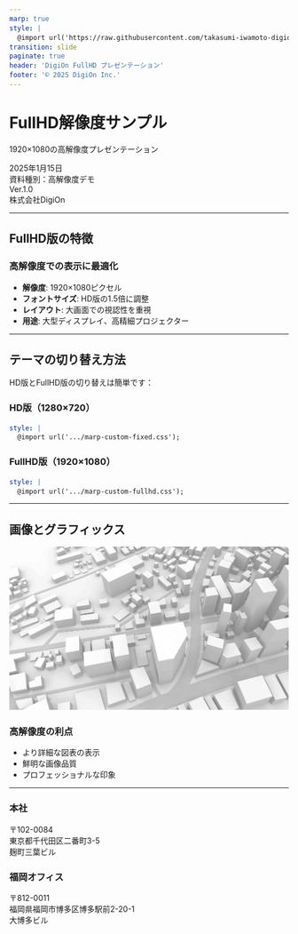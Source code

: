 ```yaml
---
marp: true
style: |
  @import url('https://raw.githubusercontent.com/takasumi-iwamoto-digion/marp-digion-template/main/assets/marp-custom-fullhd.css');
transition: slide
paginate: true
header: 'DigiOn FullHD プレゼンテーション'
footer: '© 2025 DigiOn Inc.'
---
```


<!-- _class: title -->
<!-- _paginate: false -->
<!-- _header: '' -->
<!-- _footer: '' -->

# FullHD解像度サンプル
1920×1080の高解像度プレゼンテーション

<div class="date">2025年1月15日</div>
<div class="info">資料種別：高解像度デモ</div>
<div class="version">Ver.1.0</div>
<div class="company">株式会社DigiOn</div>

<!--
このスライドはFullHD（1920×1080）解像度で
最適化されたテーマを使用しています。
大型ディスプレイでの表示に適しています。
-->

---

## FullHD版の特徴

### 高解像度での表示に最適化

* **解像度**: 1920×1080ピクセル
* **フォントサイズ**: HD版の1.5倍に調整
* **レイアウト**: 大画面での視認性を重視
* **用途**: 大型ディスプレイ、高精細プロジェクター

<!--
FullHD版は、より多くの情報を
1枚のスライドに含めることができます。
-->

---

## テーマの切り替え方法

HD版とFullHD版の切り替えは簡単です：

### HD版（1280×720）
```yaml
style: |
  @import url('.../marp-custom-fixed.css');
```

### FullHD版（1920×1080）
```yaml
style: |
  @import url('.../marp-custom-fullhd.css');
```

---

## 画像とグラフィックス

![bg right:40%](https://github.com/takasumi-iwamoto-digion/marp-digion-template/blob/main/assets/image3.jpg?raw=true)

### 高解像度の利点

- より詳細な図表の表示
- 鮮明な画像品質
- プロフェッショナルな印象

<!--
背景画像も高解像度で
より美しく表示されます。
-->

---

<!-- _class: end -->
<!-- _paginate: false -->
<!-- _header: '' -->
<!-- _footer: '' -->

<div class="addresses">
  <div class="address">
    <h3>本社</h3>
    〒102-0084<br>
    東京都千代田区二番町3-5<br>
    麹町三葉ビル
  </div>
  <div class="address">
    <h3>福岡オフィス</h3>
    〒812-0011<br>
    福岡県福岡市博多区博多駅前2-20-1<br>
    大博多ビル
  </div>
</div>